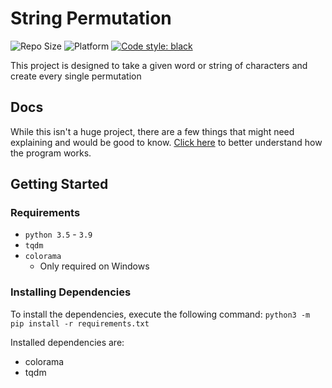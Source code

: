 # String Permutation

![Repo Size](https://img.shields.io/github/repo-size/StrangeRanger/string-permutation)
![Platform](https://img.shields.io/badge/platform-macOS|Linux|Windows-lightgrey)
[![Code style: black](https://img.shields.io/badge/code%20style-black-000000.svg)](https://github.com/psf/black)

This project is designed to take a given word or string of characters and create every single permutation

## Docs

While this isn't a huge project, there are a few things that might need explaining and would be good to know. [Click here](https://github.com/StrangeRanger/string-permutation/wiki) to better understand how the program works.

## Getting Started

### Requirements

* `python 3.5` - `3.9`
* `tqdm`
* `colorama`
  * Only required on Windows

### Installing Dependencies

To install the dependencies, execute the following command: `python3 -m pip install -r requirements.txt`

Installed dependencies are:

* colorama
* tqdm
